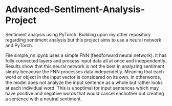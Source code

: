 # Advanced-Sentiment-Analysis-Project
Sentiment analysis using PyTorch. Building upon my other repository regarding sentiment analysis but this project aims to use a neural network and PyTorch.

File simple_nn.ipynb uses a simple FNN (feedforward neural network). It has fully connected layers and process input data all at once and independently. Results show that this neural network is not the best in analyzing sentiment simply becacuse the FNN processes data independetly. Meaning that each word or object in the input vector is considered on its own. In otherwords, the model does not analyze the input sentence as a whole but rather looks at each individual word. This is unoptimal for input sentences which may have positive and negative words that would cancel eachother out creating a sentence with a neutral sentiment.

